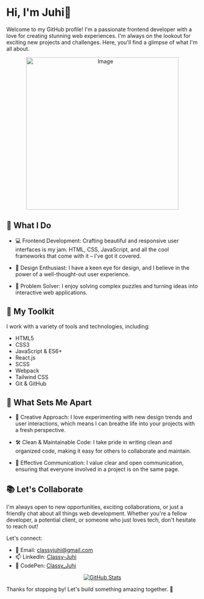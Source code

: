 # Hi, I'm Juhi👋

Welcome to my GitHub profile! I'm a passionate frontend developer with a love for creating stunning web experiences. I'm always on the lookout for exciting new projects and challenges. Here, you'll find a glimpse of what I'm all about.

<p align="center">
  <img src="https://github.com/ClassyJuhi/ClassyJuhi/assets/103419567/01e1a611-8ce5-4e45-88ef-f320c7d5b320" alt="Image", width= "400px" />
</p>

## 🚀 What I Do

- 💻 Frontend Development: Crafting beautiful and responsive user interfaces is my jam. HTML, CSS, JavaScript, and all the cool frameworks that come with it – I've got it covered.

- 🎨 Design Enthusiast: I have a keen eye for design, and I believe in the power of a well-thought-out user experience.

- 🧩 Problem Solver: I enjoy solving complex puzzles and turning ideas into interactive web applications.

## 🔧 My Toolkit

I work with a variety of tools and technologies, including:

- HTML5
- CSS3
- JavaScript & ES6+
- React.js
- SCSS
- Webpack
- Tailwind CSS
- Git & GitHub

## 🌟 What Sets Me Apart

- 🌈 Creative Approach: I love experimenting with new design trends and user interactions, which means I can breathe life into your projects with a fresh perspective.

- 🛠️ Clean & Maintainable Code: I take pride in writing clean and organized code, making it easy for others to collaborate and maintain.

- 💬 Effective Communication: I value clear and open communication, ensuring that everyone involved in a project is on the same page.

## 📚 Let's Collaborate

I'm always open to new opportunities, exciting collaborations, or just a friendly chat about all things web development. Whether you're a fellow developer, a potential client, or someone who just loves tech, don't hesitate to reach out!

Let's connect:

- 📧 Email: classyjuhi@gmail.com
- 📫 LinkedIn: [Classy-Juhi](https://www.linkedin.com/in/classy-juhi/)
- 🚀 CodePen: [Classy_Juhi](https://codepen.io/Classy_Juhi)

<p align="center">
  <a href="https://github.com/ClassyJuhi">
    <img src="https://github-readme-stats.vercel.app/api?username=ClassyJuhi&show_icons=true" alt="GitHub Stats" />
  </a>
</p>

Thanks for stopping by! Let's build something amazing together. 🚀
